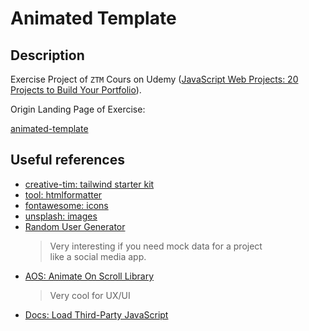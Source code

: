 # Animated Template

## Description

Exercise Project of `ZTM` Cours on Udemy ([JavaScript Web Projects: 20 Projects to Build Your Portfolio](https://www.udemy.com/course/javascript-web-projects-to-build-your-portfolio-resume)).

Origin Landing Page of Exercise:

[animated-template](https://jacintodesign.github.io/animated-template/)

## Useful references

- [creative-tim: tailwind starter kit](https://www.creative-tim.com/learning-lab/tailwind-starter-kit/presentation)
- [tool: htmlformatter](https://htmlformatter.com/)
- [fontawesome: icons](https://fontawesome.com/icons?d=gallery&q=close&m=free)
- [unsplash: images](https://unsplash.com/de)
- [Random User Generator](https://randomuser.me/)
  > Very interesting if you need mock data for a project <br>
  > like a social media app.
- [AOS: Animate On Scroll Library](https://michalsnik.github.io/aos/)
  > Very cool for UX/UI
- [Docs: Load Third-Party JavaScript](https://web.dev/articles/optimizing-content-efficiency-loading-third-party-javascript)

